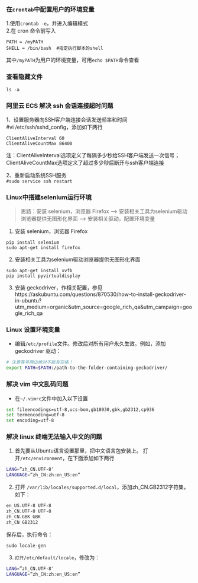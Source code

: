 ### 在`crontab`中配置用户的环境变量
1.使用`crontab -e`，并进入编辑模式   
2.在 cron 命令前写入  
```
PATH = /myPATH
SHELL = /bin/bash  #指定执行脚本的shell
```
其中`/myPATH`为用户的环境变量，可用`echo $PATH`命令查看

### 查看隐藏文件
`ls -a`

### 阿里云 ECS 解决 ssh 会话连接超时问题
1、设置服务器向SSH客户端连接会话发送频率和时间  
#vi /etc/ssh/sshd_config，添加如下两行  
```
ClientAliveInterval 60
ClientAliveCountMax 86400
```

注：ClientAliveInterval选项定义了每隔多少秒给SSH客户端发送一次信号；ClientAliveCountMax选项定义了超过多少秒后断开与ssh客户端连接

2、重新启动系统SSH服务   
`#sudo service ssh restart`

### Linux中搭建selenium运行环境
> 思路：安装 selenium，浏览器 Firefox --> 安装相关工具为selenium驱动浏览器提供无图形化界面 --> 安装相关驱动，配置环境变量

1. 安装 selenium，浏览器 Firefox
```
pip install selenium
sudo apt-get install firefox
```
2. 安装相关工具为selenium驱动浏览器提供无图形化界面
```
sudo apt-get install xvfb
pip install pyvirtualdisplay
```
3. 安装 geckodriver，作相关配置，参见https://askubuntu.com/questions/870530/how-to-install-geckodriver-in-ubuntu?utm_medium=organic&utm_source=google_rich_qa&utm_campaign=google_rich_qa

### Linux 设置环境变量
* 编辑`/etc/profile`文件。修改后对所有用户永久生效。例如，添加 geckodriver 驱动：
```bash
# 注意等号两边绝对不能有空格！
export PATH=$PATH:/path-to-the-folder-containing-geckodriver/
```

### 解决 vim 中文乱码问题
* 在`~/.vimrc`文件中加入以下设置  
```bash
set fileencodings=utf-8,ucs-bom,gb18030,gbk,gb2312,cp936
set termencoding=utf-8
set encoding=utf-8
```
### 解决 linux 终端无法输入中文的问题
1. 首先要从Ubuntu语言设置那里，把中文语言包安装上。
  打开`/etc/environment`，在下面添加如下两行
```bash
LANG=”zh_CN.UTF-8″
LANGUAGE=”zh_CN:zh:en_US:en”
```

2. 打开 `/var/lib/locales/supported.d/local`，添加zh_CN.GB2312字符集，如下：
```bash
en_US.UTF-8 UTF-8
zh_CN.UTF-8 UTF-8
zh_CN.GBK GBK
zh_CN GB2312
```
  保存后，执行命令：
  ```
  sudo locale-gen
  ```

3. `打开/etc/default/locale`，修改为：
```bash
LANG=”zh_CN.UTF-8″
LANGUAGE=”zh_CN:zh:en_US:en”
```
